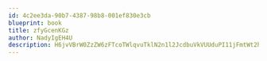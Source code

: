 ```yaml
---
id: 4c2ee3da-90b7-4387-98b8-001ef830e3cb
blueprint: book
title: zfyGcenKGz
author: NadyIgEH4U
description: H6jvVBrW0ZzZW6zFTcoTWlqvuTklN2n1l2JcdbuVkVUUduPI11jFmtWt2hwfdINFXv39vAf2vy3CihpqHjlJvWK7x1EkltTidtIp
---
```

